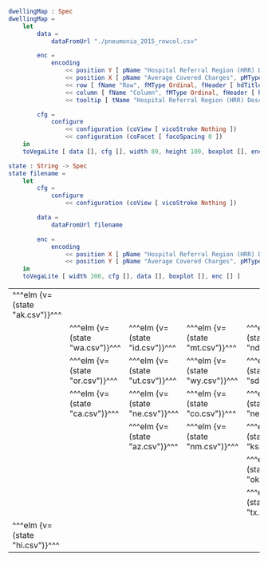 ```elm {v l interactive}
dwellingMap : Spec
dwellingMap =
    let
        data =
            dataFromUrl "./pneumonia_2015_rowcol.csv"

        enc =
            encoding
                << position Y [ pName "Hospital Referral Region (HRR) Description", pMType Ordinal, pAxis [] ]
                << position X [ pName "Average Covered Charges", pMType Quantitative, pAxis [] ]
                << row [ fName "Row", fMType Ordinal, fHeader [ hdTitle "" ] ]
                << column [ fName "Column", fMType Ordinal, fHeader [ hdTitle "" ] ]
                << tooltip [ tName "Hospital Referral Region (HRR) Description", tMType Nominal ]

        cfg =
            configure
                << configuration (coView [ vicoStroke Nothing ])
                << configuration (coFacet [ facoSpacing 0 ])
    in
    toVegaLite [ data [], cfg [], width 80, height 100, boxplot [], enc [] ]
```

```elm {v l=hidden}
state : String -> Spec
state filename =
    let
        cfg =
            configure
                << configuration (coView [ vicoStroke Nothing ])

        data =
            dataFromUrl filename

        enc =
            encoding
                << position X [ pName "Hospital Referral Region (HRR) Description", pMType Nominal, pAxis [ axTitle "" ] ]
                << position Y [ pName "Average Covered Charges", pMType Quantitative ]
    in
    toVegaLite [ width 200, cfg [], data [], boxplot [], enc [] ]
```

|                                |                                |                                |                                |                                |                                |                                |                                |                                |                                |                                |                                |
| ------------------------------ | ------------------------------ | ------------------------------ | ------------------------------ | ------------------------------ | ------------------------------ | ------------------------------ | ------------------------------ | ------------------------------ | ------------------------------ | ------------------------------ | ------------------------------ |
| ^^^elm {v=(state "ak.csv")}^^^ |                                |                                |                                |                                |                                |                                |                                |                                |                                | ^^^elm {v=(state "mi.csv")}^^^ | ^^^elm {v=(state "me.csv")}^^^ |
|                                | ^^^elm {v=(state "wa.csv")}^^^ | ^^^elm {v=(state "id.csv")}^^^ | ^^^elm {v=(state "mt.csv")}^^^ | ^^^elm {v=(state "nd.csv")}^^^ | ^^^elm {v=(state "mn.csv")}^^^ |                                |                                | ^^^elm {v=(state "mi.csv")}^^^ | ^^^elm {v=(state "ny.csv")}^^^ | ^^^elm {v=(state "ri.csv")}^^^ | ^^^elm {v=(state "vt.csv")}^^^ |
|                                | ^^^elm {v=(state "or.csv")}^^^ | ^^^elm {v=(state "ut.csv")}^^^ | ^^^elm {v=(state "wy.csv")}^^^ | ^^^elm {v=(state "sd.csv")}^^^ | ^^^elm {v=(state "ia.csv")}^^^ | ^^^elm {v=(state "wi.csv")}^^^ | ^^^elm {v=(state "in.csv")}^^^ | ^^^elm {v=(state "oh.csv")}^^^ | ^^^elm {v=(state "pa.csv")}^^^ | ^^^elm {v=(state "nj.csv")}^^^ | ^^^elm {v=(state "nh.csv")}^^^ |
|                                | ^^^elm {v=(state "ca.csv")}^^^ | ^^^elm {v=(state "ne.csv")}^^^ | ^^^elm {v=(state "co.csv")}^^^ | ^^^elm {v=(state "ne.csv")}^^^ | ^^^elm {v=(state "mo.csv")}^^^ | ^^^elm {v=(state "il.csv")}^^^ | ^^^elm {v=(state "ky.csv")}^^^ | ^^^elm {v=(state "wv.csv")}^^^ | ^^^elm {v=(state "de.csv")}^^^ | ^^^elm {v=(state "ct.csv")}^^^ |                                |
|                                |                                | ^^^elm {v=(state "az.csv")}^^^ | ^^^elm {v=(state "nm.csv")}^^^ | ^^^elm {v=(state "ks.csv")}^^^ | ^^^elm {v=(state "ar.csv")}^^^ | ^^^elm {v=(state "al.csv")}^^^ | ^^^elm {v=(state "tn.csv")}^^^ | ^^^elm {v=(state "nc.csv")}^^^ | ^^^elm {v=(state "md.csv")}^^^ | ^^^elm {v=(state "dc.csv")}^^^ |                                |
|                                |                                |                                |                                | ^^^elm {v=(state "ok.csv")}^^^ | ^^^elm {v=(state "la.csv")}^^^ | ^^^elm {v=(state "ga.csv")}^^^ | ^^^elm {v=(state "ms.csv")}^^^ | ^^^elm {v=(state "sc.csv")}^^^ | ^^^elm {v=(state "va.csv")}^^^ |                                |                                |
|                                |                                |                                |                                | ^^^elm {v=(state "tx.csv")}^^^ |                                |                                |                                | ^^^elm {v=(state "fl.csv")}^^^ |                                |                                |                                |
| ^^^elm {v=(state "hi.csv")}^^^ |                                |                                |                                |                                |                                |                                |                                |                                |                                |                                |                                |

